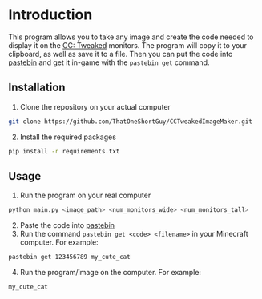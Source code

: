 # Introduction
This program allows you to take any image and create the code needed to display it on the [CC: Tweaked](https://www.curseforge.com/minecraft/mc-mods/cc-tweaked) monitors. The program will copy it to your clipboard, as well as save it to a file. Then you can put the code into [pastebin](https://pastebin.com/) and get it in-game with the `pastebin get` command.

## Installation
1. Clone the repository on your actual computer
```bash
git clone https://github.com/ThatOneShortGuy/CCTweakedImageMaker.git
```
2. Install the required packages
```bash
pip install -r requirements.txt
```

## Usage
1. Run the program on your real computer
```bash
python main.py <image_path> <num_monitors_wide> <num_monitors_tall>
```
2. Paste the code into [pastebin](https://pastebin.com/)
3. Run the command `pastebin get <code> <filename>` in your Minecraft computer. For example:
```bash
pastebin get 123456789 my_cute_cat
```
4. Run the program/image on the computer. For example:
```bash
my_cute_cat
```